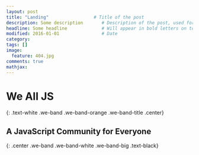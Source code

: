 ```yaml
---
layout: post
title: "Landing"                 # Title of the post
description: Some description       # Description of the post, used for Facebook Opengraph & Twitter
headline: Some headline             # Will appear in bold letters on top of the post
modified: 2016-01-01                # Date
category: 
tags: []
image: 
  feature: 404.jpg
comments: true
mathjax:
---
```



# We All JS
{: .text-white .we-band .we-band-orange .we-band-title .center}

## A JavaScript Community for Everyone
{: .center .we-band .we-band-white .we-band-big .text-black}
